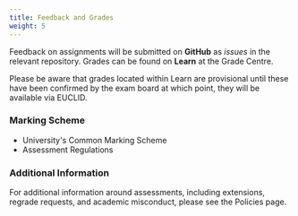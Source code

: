 ```yaml
---
title: Feedback and Grades
weight: 5
---
```


Feedback on assignments will be submitted on __GitHub__ as _issues_ in the relevant repository. Grades can be found on __Learn__ at the Grade Centre.

Please be aware that grades located within Learn are provisional until these have been confirmed by the exam board at which point, they will be available via EUCLID.

### Marking Scheme

<ul>
  <li><a id="UCMS">University's Common Marking Scheme</a></li>
  <li><a id="assessReg">Assessment Regulations</a></li>
</ul>

### Additional Information

For additional information around assessments, including extensions, regrade requests, and academic misconduct, please see the <a id="policies">Policies</a> page.

<!-- To setup the links -->  
<script src="/js/links.js"/>